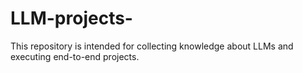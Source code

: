 # LLM-projects-
This repository is intended for collecting knowledge about LLMs and executing end-to-end projects.
